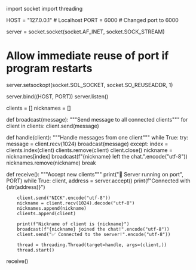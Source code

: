 import socket
import threading

HOST = "127.0.0.1"   # Localhost
PORT = 6000          # Changed port to 6000

server = socket.socket(socket.AF_INET, socket.SOCK_STREAM)

# Allow immediate reuse of port if program restarts
server.setsockopt(socket.SOL_SOCKET, socket.SO_REUSEADDR, 1)

server.bind((HOST, PORT))
server.listen()

clients = []
nicknames = []

def broadcast(message):
    """Send message to all connected clients"""
    for client in clients:
        client.send(message)

def handle(client):
    """Handle messages from one client"""
    while True:
        try:
            message = client.recv(1024)
            broadcast(message)
        except:
            index = clients.index(client)
            clients.remove(client)
            client.close()
            nickname = nicknames[index]
            broadcast(f"{nickname} left the chat.".encode("utf-8"))
            nicknames.remove(nickname)
            break

def receive():
    """Accept new clients"""
    print("🚀 Server running on port", PORT)
    while True:
        client, address = server.accept()
        print(f"Connected with {str(address)}")

        client.send("NICK".encode("utf-8"))
        nickname = client.recv(1024).decode("utf-8")
        nicknames.append(nickname)
        clients.append(client)

        print(f"Nickname of client is {nickname}")
        broadcast(f"{nickname} joined the chat!".encode("utf-8"))
        client.send("✅ Connected to the server!".encode("utf-8"))

        thread = threading.Thread(target=handle, args=(client,))
        thread.start()

receive()
